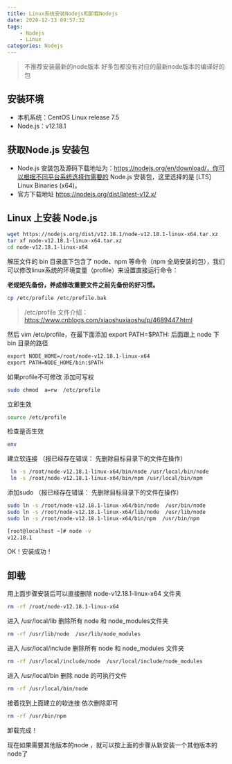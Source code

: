 ```yaml
---
title: Linux系统安装Nodejs和卸载Nodejs
date: 2020-12-13 09:57:32
tags: 
	- Nodejs
	- Linux
categories: Nodejs
---
```


> 不推荐安装最新的node版本 好多包都没有对应的最新node版本的编译好的包

## 安装环境

- 本机系统：CentOS Linux release 7.5
- Node.js：v12.18.1

## 获取Node.js 安装包

- Node.js 安装包及源码下载地址为：https://nodejs.org/en/download/，你可以根据不同平台系统选择你需要的 Node.js 安装包，这里选择的是 [LTS] Linux Binaries (x64)。
- 官方下载地址  https://nodejs.org/dist/latest-v12.x/

## Linux 上安装 Node.js

```bash
wget https://nodejs.org/dist/v12.18.1/node-v12.18.1-linux-x64.tar.xz    // 下载
tar xf node-v12.18.1-linux-x64.tar.xz                                   // 解压
cd node-v12.18.1-linux-x64                                              // 进入解压目录
```

解压文件的 bin 目录底下包含了 node、npm 等命令（npm 全局安装的包），我们可以修改linux系统的环境变量（profile）来设置直接运行命令：

**老规矩先备份，养成修改重要文件之前先备份的好习惯。**

```bash
cp /etc/profile /etc/profile.bak
```

> /etc/profile 文件介绍： https://www.cnblogs.com/xiaoshuxiaoshu/p/4689447.html

然后 vim /etc/profile，在最下面添加 export PATH=$PATH: 后面跟上 node 下 bin 目录的路径

```html
export NODE_HOME=/root/node-v12.18.1-linux-x64
export PATH=NODE_HOME/bin:$PATH
```

如果profile不可修改 添加可写权

```bash
sudo chmod  a=rw  /etc/profile
```

立即生效

```bash
source /etc/profile
```

检查是否生效

```bash
env
```

建立软连接 （报已经存在错误： 先删除目标目录下的文件在操作）

```bash
 ln -s /root/node-v12.18.1-linux-x64/bin/node /usr/local/bin/node
 ln -s /root/node-v12.18.1-linux-x64/bin/npm /usr/local/bin/npm
```

添加sudo  （报已经存在错误： 先删除目标目录下的文件在操作）

```bash
sudo ln -s /root/node-v12.18.1-linux-x64/bin/node  /usr/bin/node
sudo ln -s /root/node-v12.18.1-linux-x64/lib/node  /usr/lib/node
sudo ln -s /root/node-v12.18.1-linux-x64/bin/npm  /usr/bin/npm
```

```bash
[root@localhost ~]# node -v
v12.18.1
```

OK！安装成功！

## 卸载

用上面步骤安装后可以直接删除  node-v12.18.1-linux-x64 文件夹

```bash
rm -rf /root/node-v12.18.1-linux-x64
```

 进入 /usr/local/lib 删除所有 node 和 node_modules文件夹

```bash
rm -rf /usr/lib/node  /usr/lib/node_modules
```

 进入 /usr/local/include 删除所有 node 和 node_modules 文件夹

```bash
rm -rf /usr/local/include/node  /usr/local/include/node_modules
```

 进入 /usr/local/bin 删除 node 的可执行文件

```bash
rm -rf /usr/local/bin/node 
```

接着找到上面建立的软连接 依次删除即可 

```bash
rm -rf /usr/bin/npm
```

卸载完成！

现在如果需要其他版本的node ，就可以按上面的步骤从新安装一个其他版本的node了